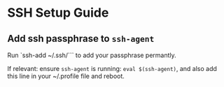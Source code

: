 # SSH Setup Guide

## Add ssh passphrase to `ssh-agent`

Run `ssh-add ~/.ssh/<your-ssh-key>``` to add your passphrase permantly.

If relevant: ensure `ssh-agent` is running: `eval $(ssh-agent)`, and also add this line in your ~/.profile file and reboot.
